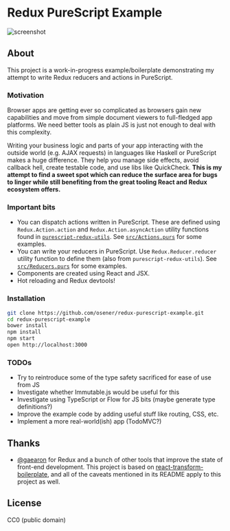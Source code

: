 # Redux PureScript Example

![screenshot](https://cloud.githubusercontent.com/assets/111265/14035960/09bcc846-f23d-11e5-8488-ebe573ba0790.png)

## About
This project is a work-in-progress example/boilerplate demonstrating my attempt
to write Redux reducers and actions in PureScript.

### Motivation

Browser apps are getting ever so complicated as browsers gain new capabilities
and move from simple document viewers to full-fledged app platforms. We need
better tools as plain JS is just not enough to deal with this complexity.

Writing your business logic and parts of your app interacting with the outside
world (e.g. AJAX requests) in languages like Haskell or PureScript makes a huge
difference. They help you manage side effects, avoid callback hell, create
testable code, and use libs like QuickCheck. **This is my attempt to find a
sweet spot which can reduce the surface area for bugs to linger while still
benefiting from the great tooling React and Redux ecosystem offers.**

### Important bits

* You can dispatch actions written in PureScript. These are defined using
  `Redux.Action.action` and `Redux.Action.asyncAction` utility functions found
  in
  [`purescript-redux-utils`](https://github.com/osener/purescript-redux-utils/tree/master/docs/Redux).
  See
  [`src/Actions.purs`](https://github.com/osener/redux-purescript-example/blob/master/src/actions/Actions.purs)
  for some examples.
* You can write your reducers in PureScript. Use `Redux.Reducer.reducer` utility
  function to define them (also from `purescript-redux-utils`). See
  [`src/Reducers.purs`](https://github.com/osener/redux-purescript-example/blob/master/src/reducers/Reducers.purs)
  for some examples.
* Components are created using React and JSX.
* Hot reloading and Redux devtools!

### Installation

```bash
git clone https://github.com/osener/redux-purescript-example.git
cd redux-purescript-example
bower install
npm install
npm start
open http://localhost:3000
```

### TODOs

* Try to reintroduce some of the type safety sacrificed for ease of use from JS
* Investigate whether Immutable.js would be useful for this
* Investigate using TypeScript or Flow for JS bits (maybe generate type definitions?)
* Improve the example code by adding useful stuff like routing, CSS, etc.
* Implement a more real-world(ish) app (TodoMVC?)

## Thanks

* [@gaearon](https://github.com/gaearon) for Redux and a bunch of other tools
  that improve the state of front-end development. This project is based on
  [react-transform-boilerplate](https://github.com/gaearon/react-transform-boilerplate),
  and all of the caveats mentioned in its README apply to this project as well.

## License

CC0 (public domain)
